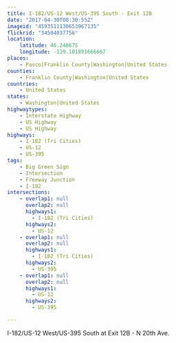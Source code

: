 ```yaml
---
title: I-182/US-12 West/US-395 South - Exit 12B
date: "2017-04-30T08:30:55Z"
imageid: "4593511130653967135"
flickrid: "34504037756"
location:
    latitude: 46.248675
    longitude: -119.101891666667
places:
    - Pasco|Franklin County|Washington|United States
counties:
    - Franklin County|Washington|United States
countries:
    - United States
states:
    - Washington|United States
highwaytypes:
    - Interstate Highway
    - US Highway
    - US Highway
highways:
    - I-182 (Tri Cities)
    - US-12
    - US-395
tags:
    - Big Green Sign
    - Intersection
    - Freeway Junction
    - I-182
intersections:
    - overlap1: null
      overlap2: null
      highways1:
        - I-182 (Tri Cities)
      highways2:
        - US-12
    - overlap1: null
      overlap2: null
      highways1:
        - I-182 (Tri Cities)
      highways2:
        - US-395
    - overlap1: null
      overlap2: null
      highways1:
        - US-12
      highways2:
        - US-395

---
```

I-182/US-12 West/US-395 South at Exit 12B - N 20th Ave.